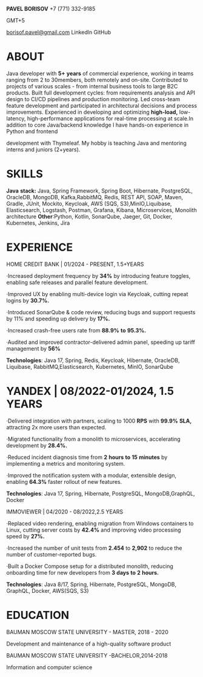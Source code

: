 <!-- Java Developer,**5+** **years** experience -->

**PAVEL BORISOV** +7 (771) 332-9185

GMT+5

borisof.pavel@gmail.com Linkedln GitHub

# ABOUT

Java developer with **5+** **years** of commercial experience, working in teams ranging from 2 to 30members, both remotely and on-site. Contributed to projects of various scales - from internal business tools to large B2C products. Built full development cycles: from requirements analysis and API design to CI/CD pipelines and production monitoring. Led cross-team feature development and participated in architectural decisions and process improvements. Experienced in developing and optimizing **high-load,** low-latency, high-performance applications for real-time processing at scale.In addition to core Java/backend knowledge I have hands-on experience in Python and frontend

development with Thymeleaf. My hobby is teaching Java and mentoring interns and juniors (2+years).

# SKILLS

**Java** **stack:** Java, Spring Framework, Spring Boot, Hibernate, PostgreSQL, OracleDB, MongoDB, Kafka,RabbitMQ, Redis, REST API, SOAP, Maven, Gradle, JUnit, Mockito, Keycloak, AWS (SQS, S3),MinlO,Liquibase, Elasticsearch, Logstash, Postman, Grafana, Kibana, Microservices, Monolith architecture **Other**:Python, Kotlin, SonarQube, Jaeger, Git, Docker, Kubernetes, Jenkins, Jira

# EXPERIENCE

HOME CREDIT BANK | 01/2024 - PRESENT, 1.5+YEARS

·Increased deployment frequency by **34%** by introducing feature toggles, enabling safe releases and parallel feature development.

·Improved UX by enabling multi-device login via Keycloak, cutting repeat logins by **30.7%.**

·Introduced SonarQube & code review, reducing bugs and support requests by 11% and speeding up delivery by **17%.**

·Increased crash-free users rate from **88.9%** **to** **95.3%.**

·Audited and improved contractor-delivered admin panel, speeding up tariff management by **56%**

**Technologies**: Java 17, Spring, Redis, Keycloak, Hibernate, OracleDB, Liquibase, RabbitMQ,Elasticsearch, Kubernetes, MinlO, SonarQube

# YANDEX | 08/2022-01/2024, 1.5 YEARS

·Delivered integration with partners, scaling to 1000 **RPS** with **99.9%** **SLA,** attracting 2x more users than expected.

·Migrated functionality from a monolith to microservices, accelerating development by **28.4%.**

·Reduced incident diagnosis time from **2** **hours** **to** **15** **minutes** by implementing a metrics and monitoring system.

·Improved the notification system with a modular, extensible design, enabling **64.3%** faster rollout of new features.

**Technologies**: Java 17, Spring, Hibernate, PostgreSQL, MongoDB,GraphQL, Docker

IMMOVIEWER | 04/2020 - 08/2022,2.5 YEARS

·Replaced video rendering, enabling migration from Windows containers to Linux, cutting server costs by **42.4%** and improving video processing speed by **27%.**

·Increased the number of unit tests from **2.454** to **2,902** to reduce the number of customer-reported bugs.

·Built a Docker Compose setup for a distributed monolith, reducing onboarding time for new developers from **3** **days** **to** **2** **hours.**

**Technologies**: Java 8/17, Spring, Hibernate, PostgreSQL, MongoDB, GraphQL, Docker, AWS(SQS, S3)

# EDUCATION

BAUMAN MOSCOW STATE UNIVERSITY - MASTER, 2018 - 2020

Development and maintenance of a high-quality software product

BAUMAN MOSCOW STATE UNIVERSITY -BACHELOR,2014-2018

Information and computer science



